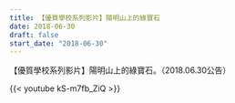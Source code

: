 ```yaml
---
title: 【優質學校系列影片】陽明山上的綠寶石
date: 2018-06-30
draft: false
start_date: "2018-06-30"
---
```


【優質學校系列影片】陽明山上的綠寶石。（2018.06.30公告）

{{< youtube kS-m7fb_ZiQ >}}